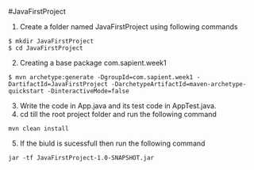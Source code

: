 #JavaFirstProject

1. Create a folder named JavaFirstProject using following commands
```
$ mkdir JavaFirstProject
$ cd JavaFirstProject
```
2. Creating a base package com.sapient.week1
```
$ mvn archetype:generate -DgroupId=com.sapient.week1 -DartifactId=JavaFirstProject -DarchetypeArtifactId=maven-archetype-quickstart -DinteractiveMode=false
```
3. Write the code in App.java and its test code in AppTest.java.
4. cd till the root project folder and run the following command
```
mvn clean install
```
5. If the biuld is sucessfull then run the following command
```
jar -tf JavaFirstProject-1.0-SNAPSHOT.jar
```
